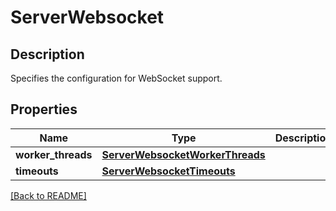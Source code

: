 # ServerWebsocket

## Description

Specifies the configuration for WebSocket support.


## Properties

Name | Type | Description | Notes
------------ | ------------- | ------------- | -------------
**worker_threads** | [**ServerWebsocketWorkerThreads**](ServerWebsocketWorkerThreads.md) |  | [optional] 
**timeouts** | [**ServerWebsocketTimeouts**](ServerWebsocketTimeouts.md) |  | [optional] 

[[Back to README]](../README.md)



